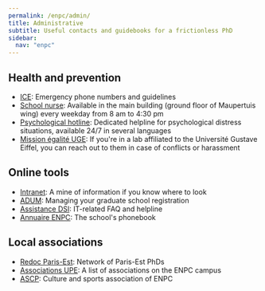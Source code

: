 ```yaml
---
permalink: /enpc/admin/
title: Administrative
subtitle: Useful contacts and guidebooks for a frictionless PhD
sidebar:
  nav: "enpc"
---
```


## Health and prevention

- [ICE](https://intranet-enpc-fr.extranet.enpc.fr/sg/hygiene-et-securite/consignes-generales-de-securite.html): Emergency phone numbers and guidelines
- <a href="mailto:stephanie.le-thuaut@enpc.fr">School nurse</a>: Available in the main building (ground floor of Maupertuis wing) every weekday from 8 am to 4:30 pm
- [Psychological hotline](https://intranet-enpc-fr.extranet.enpc.fr/sg/hygiene-et-securite/cellule-decoute-et-de-soutien-psychologique.html): Dedicated helpline for psychological distress situations, available 24/7 in several languages
- [Mission égalité UGE](https://mission-egalite.univ-gustave-eiffel.fr/): If you're in a lab affiliated to the Université Gustave Eiffel, you can reach out to them in case of conflicts or harassment

## Online tools

- [Intranet](http://extranet.enpc.fr/login?url=http://intranet.enpc.fr): A mine of information if you know where to look
- [ADUM](https://www.adum.fr/): Managing your graduate school registration
- [Assistance DSI](https://assistance.enpc.fr/): IT-related FAQ and helpline
- [Annuaire ENPC](https://annuaire.enpc.fr/search): The school's phonebook

## Local associations

- [Redoc Paris-Est](https://redocparisest.wordpress.com/): Network of Paris-Est PhDs
- [Associations UPE](https://www.paris-est-sup.fr/campus/associations/): A list of associations on the ENPC campus
- [ASCP](http://www.ascp-ponts.fr/): Culture and sports association of ENPC
